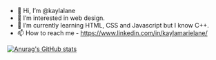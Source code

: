 - 👋 Hi, I’m @kaylalane
- 👀 I’m interested in web design. 
- 🌱 I’m currently learning HTML, CSS and Javascript but I know C++. 
- 📫 How to reach me - https://www.linkedin.com/in/kaylamarielane/

<!---
kaylalane/kaylalane is a ✨ special ✨ repository because its `README.md` (this file) appears on your GitHub profile.
You can click the Preview link to take a look at your changes.
--->



[![Anurag's GitHub stats](https://github-readme-stats.vercel.app/api?kaylalane=anuraghazra)](https://github.com/anuraghazra/github-readme-stats)
